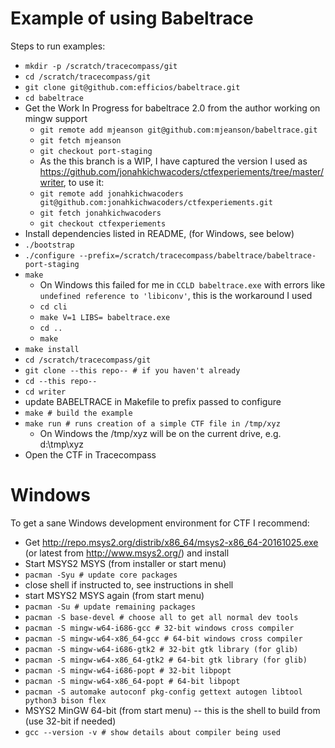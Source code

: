 Example of using Babeltrace
====

Steps to run examples:

- ``mkdir -p /scratch/tracecompass/git``
- `cd /scratch/tracecompass/git`
- `git clone git@github.com:efficios/babeltrace.git `
- `cd babeltrace`
- Get the Work In Progress for babeltrace 2.0 from the author working on mingw support
  - `git remote add mjeanson git@github.com:mjeanson/babeltrace.git`
  - `git fetch mjeanson`
  - `git checkout port-staging`
  - As the this branch is a WIP, I have captured the version I used as https://github.com/jonahkichwacoders/ctfexperiements/tree/master/writer, to use it:
  - `git remote add jonahkichwacoders git@github.com:jonahkichwacoders/ctfexperiements.git`
  - `git fetch jonahkichwacoders`
  - `git checkout ctfexperiements`
-  Install dependencies listed in README, (for Windows, see below)
- `./bootstrap`
- `./configure --prefix=/scratch/tracecompass/babeltrace/babeltrace-port-staging`
- `make`
  - On Windows this failed for me in `CCLD babeltrace.exe` with errors like `undefined reference to 'libiconv'`, this is the workaround I used
  - `cd cli`
  - `make V=1 LIBS= babeltrace.exe`
  - `cd ..`
  - `make`
- `make install`
- `cd /scratch/tracecompass/git`
- `git clone --this repo-- # if you haven't already`
- `cd --this repo--`
- `cd writer`
- update BABELTRACE in Makefile to prefix passed to configure
- `make # build the example`
- `make run # runs creation of a simple CTF file in /tmp/xyz`
  - On Windows the /tmp/xyz will be on the current drive, e.g. d:\tmp\xyz
- Open the CTF in Tracecompass


Windows
=======

To get a sane Windows development environment for CTF I recommend:

- Get http://repo.msys2.org/distrib/x86_64/msys2-x86_64-20161025.exe (or latest from http://www.msys2.org/) and install
- Start MSYS2 MSYS (from installer or start menu)
- `pacman -Syu # update core packages`
- close shell if instructed to, see instructions in shell
- start MSYS2 MSYS again (from start menu)
- `pacman -Su # update remaining packages`
- `pacman -S base-devel # choose all to get all normal dev tools`
- `pacman -S mingw-w64-i686-gcc # 32-bit windows cross compiler`
- `pacman -S mingw-w64-x86_64-gcc # 64-bit windows cross compiler`
- `pacman -S mingw-w64-i686-gtk2 # 32-bit gtk library (for glib)`
- `pacman -S mingw-w64-x86_64-gtk2 # 64-bit gtk library (for glib)`
- `pacman -S mingw-w64-i686-popt # 32-bit libpopt`
- `pacman -S mingw-w64-x86_64-popt # 64-bit libpopt`
- `pacman -S automake autoconf pkg-config gettext autogen libtool python3 bison flex`
- MSYS2 MinGW 64-bit (from start menu) -- this is the shell to build from (use 32-bit if needed)
- `gcc --version -v # show details about compiler being used`

